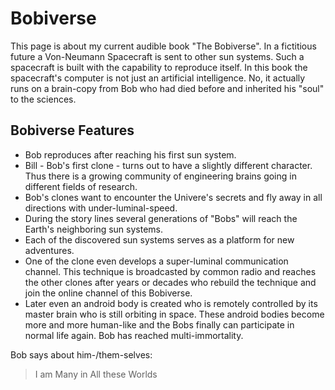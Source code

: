 # Bobiverse 

This page is about my current audible book "The Bobiverse". 
In a fictitious future a Von-Neumann Spacecraft is sent to other sun systems. 
Such a spacecraft is built with the capability to reproduce itself. 
In this book the spacecraft's computer is not just an artificial intelligence. 
No, it actually runs on a brain-copy from Bob who had died before and inherited his "soul" to the sciences.


## Bobiverse Features

* Bob reproduces after reaching his first sun system.
* Bill - Bob's first clone - turns out to have a slightly different character.
  Thus there is a growing community of engineering brains going in different fields of research.
* Bob's clones want to encounter the Univere's secrets and fly away in all directions with under-luminal-speed.
* During the story lines several generations of "Bobs" will reach the Earth's neighboring sun systems.
* Each of the discovered sun systems serves as a platform for new adventures.
* One of the clone even develops a super-luminal communication channel. 
  This technique is broadcasted by common radio and reaches the other clones after years or decades
  who rebuild the technique and join the online channel of this Bobiverse.
* Later even an android body is created who is remotely controlled by its master brain who is still orbiting in space.
  These android bodies become more and more human-like and the Bobs finally can participate in normal life again.
  Bob has reached multi-immortality.

Bob says about him-/them-selves:
> I am Many
> in All these Worlds



